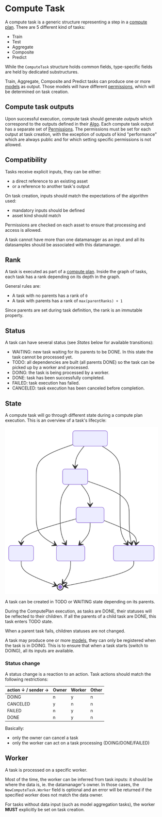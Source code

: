 # Compute Task

A compute task is a generic structure representing a step in a [compute plan](./computeplan.md).
There are 5 different kind of tasks:

- Train
- Test
- Aggregate
- Composite
- Predict

While the `ComputeTask` structure holds common fields, type-specific fields are held by dedicated substructures.

Train, Aggregate, Composite and Predict tasks can produce one or more [models](./model.md) as output.
Those models will have different [permissions](./permissions.md), which will be determined on task creation.

## Compute task outputs

Upon successful execution, compute task should generate *outputs* which correspond to the outputs defined in their [Algo](./algo.md).
Each compute task output has a separate set of [Permissions](../permissions.md).
The permissions must be set for each output at task creation,
with the exception of outputs of kind "performance" which are always public and for which setting specific permissions is not allowed.

## Compatibility

Tasks receive explicit inputs, they can be either:

- a direct reference to an existing asset
- or a reference to another task's output

On task creation, inputs should match the expectations of the algorithm used:

- mandatory inputs should be defined
- asset kind should match

Permissions are checked on each asset to ensure that processing and access is allowed.

A task cannot have more than one datamanager as an input
and all its datasamples should be associated with this datamanager.

## Rank

A task is executed as part of a [compute plan](./computeplan.md).
Inside the graph of tasks, each task has a rank depending on its depth in the graph.

General rules are:

- A task with no parents has a rank of `0`
- A task with parents has a rank of `max(parentRanks) + 1`

Since parents are set during task definition, the rank is an immutable property.

## Status

A task can have several status (see *States* below for available transitions):

- WAITING: new task waiting for its parents to be DONE. In this state the task cannot be processed yet.
- TODO: all dependencies are built (all parents DONE) so the task can be picked up by a worker and processed.
- DOING: the task is being processed by a worker.
- DONE: task has been successfully completed.
- FAILED: task execution has failed.
- CANCELED: task execution has been canceled before completion.

## State

A compute task will go through different state during a compute plan execution.
This is an overview of a task's lifecycle:

![](./schemas/computetask.state.svg)

A task can be created in TODO or WAITING state depending on its parents.

During the ComputePlan execution, as tasks are DONE, their statuses will be reflected to their children.
If all the parents of a child task are DONE, this task enters TODO state.

When a parent task fails, children statuses are not changed.

A task may produce one or more [models](./model.md), they can only be registered when the task is in DOING.
This is to ensure that when a task starts (switch to DOING), all its inputs are available.

### Status change

A status change is a reaction to an action.
Task actions should match the following restrictions:

| action ↓ / sender → | Owner | Worker | Other |
|---------------------|-------|--------|-------|
| DOING               | n     | y      | n     |
| CANCELED            | y     | n      | n     |
| FAILED              | n     | y      | n     |
| DONE                | n     | y      | n     |

Basically:

- only the owner can cancel a task
- only the worker can act on a task processing (DOING/DONE/FAILED)

## Worker

A task is processed on a specific worker.

Most of the time, the worker can be inferred from task inputs: it should be where the data is, ie. the datamanager's owner.
In those cases, the `NewComputeTask.Worker` field is optional and an error will be returned if the specified worker does not match the data owner.

For tasks without data input (such as model aggregation tasks), the worker **MUST** explicitly be set on task creation.
